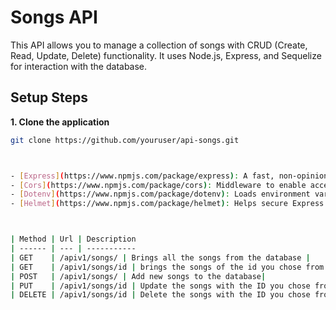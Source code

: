 # Songs API

This API allows you to manage a collection of songs with CRUD (Create, Read, Update, Delete) functionality. It uses Node.js, Express, and Sequelize for interaction with the database.

## Setup Steps

**1. Clone the application**

```bash
git clone https://github.com/youruser/api-songs.git



- [Express](https://www.npmjs.com/package/express): A fast, non-opinionated, minimalist web framework for Node.js.
- [Cors](https://www.npmjs.com/package/cors): Middleware to enable access to resources from different origins.
- [Dotenv](https://www.npmjs.com/package/dotenv): Loads environment variables from a `.env` file to manage configurations.
- [Helmet](https://www.npmjs.com/package/helmet): Helps secure Express applications by setting various HTTP headers.



| Method | Url | Description 
| ------ | --- | ----------- 
| GET    | /apiv1/songs/ | Brings all the songs from the database | 
| GET    | /apiv1/songs/id | brings the songs of the id you chose from the database | |
| POST   | /apiv1/songs/ | Add new songs to the database|
| PUT    | /apiv1/songs/id | Update the songs with the ID you chose from the database |
| DELETE | /apiv1/songs/id | Delete the songs with the ID you chose from the database | 